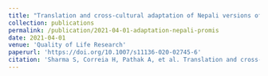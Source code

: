 ```yaml
---
title: "Translation and cross-cultural adaptation of Nepali versions of the Patient-Reported Outcomes Measurement Information System (PROMIS) Pain Intensity, Pain Interference, Pain Behavior, Depression, and Sleep Disturbance short forms in chronic musculoskeletal pain"
collection: publications
permalink: /publication/2021-04-01-adaptation-nepali-promis
date: 2021-04-01
venue: 'Quality of Life Research'
paperurl: 'https://doi.org/10.1007/s11136-020-02745-6'
citation: 'Sharma S, Correia H, Pathak A, et al. Translation and cross-cultural adaptation of Nepali versions of the Patient-Reported Outcomes Measurement Information System (PROMIS) Pain Intensity, Pain Interference, Pain Behavior, Depression, and Sleep Disturbance short forms in chronic musculoskeletal pain. Quality of Life Research 2021;30:1215-1224.'
---
```

